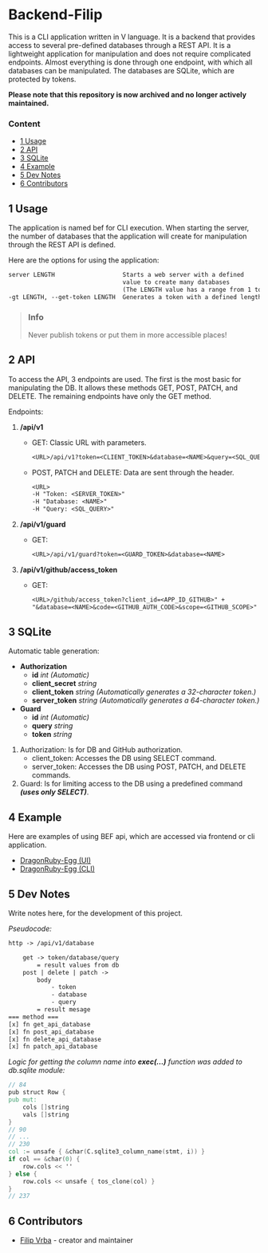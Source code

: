 # Backend-Filip
This is a CLI application written in V language. It is a backend that provides access to several pre-defined databases through a REST API. It is a lightweight application for manipulation and does not require complicated endpoints. Almost everything is done through one endpoint, with which all databases can be manipulated. The databases are SQLite, which are protected by tokens.

**Please note that this repository is now archived and no longer actively maintained.**

### Content
- [1 Usage](#1-usage)
- [2 API](#2-api)
- [3 SQLite](#3-sqlite)
- [4 Example](#4-example)
- [5 Dev Notes](#5-dev-notes)
- [6 Contributors](#6-contributors)

## 1 Usage
The application is named bef for CLI execution. When starting the server, the number of databases that the application will create for manipulation through the REST API is defined.

Here are the options for using the application:
```txt
server LENGTH               	Starts a web server with a defined
								value to create many databases
								(The LENGTH value has a range from 1 to 255).           
-gt LENGTH, --get-token LENGTH  Generates a token with a defined length.
```

> ### Info
> Never publish tokens or put them in more accessible places!

## 2 API
To access the API, 3 endpoints are used. The first is the most basic for manipulating the DB. It allows these methods GET, POST, PATCH, and DELETE. The remaining endpoints have only the GET method.

Endpoints:
1. **/api/v1**
	- GET:
		Classic URL with parameters.
		```txt
		<URL>/api/v1?token=<CLIENT_TOKEN>&database=<NAME>&query=<SQL_QUERY>
		```
	- POST, PATCH and DELETE:
		Data are sent through the header.
		```txt
		<URL>
		-H "Token: <SERVER_TOKEN>"
		-H "Database: <NAME>"
		-H "Query: <SQL_QUERY>"
		```

2. **/api/v1/guard**
	- GET:
		```txt
		<URL>/api/v1/guard?token=<GUARD_TOKEN>&database=<NAME>
		```

3. **/api/v1/github/access_token**
	- GET:
		```txt
		<URL>/github/access_token?client_id=<APP_ID_GITHUB>" +
		"&database=<NAME>&code=<GITHUB_AUTH_CODE>&scope=<GITHUB_SCOPE>"
		```

## 3 SQLite
Automatic table generation:
- **Authorization**
	- **id** *int (Automatic)*
	- **client_secret** *string*
	- **client_token** *string (Automatically generates a 32-character token.)*
	- **server_token** *string (Automatically generates a 64-character token.)*
- **Guard**
	- **id** *int (Automatic)*
	- **query** *string*
	- **token** *string*

1. Authorization: Is for DB and GitHub authorization.
	- client_token: Accesses the DB using SELECT command.
	- server_token: Accesses the DB using POST, PATCH, and DELETE commands.
2. Guard: Is for limiting access to the DB using a predefined command ***(uses only SELECT)***.

## 4 Example
Here are examples of using BEF api, which are accessed via frontend or cli application.

- [DragonRuby-Egg (UI)](https://github.com/filipvrba/dragonruby-egg-ui-rjs)
- [DragonRuby-Egg (CLI)](https://github.com/filipvrba/dragonruby-egg-rb)

## 5 Dev Notes
Write notes here, for the development of this project.

*Pseudocode:*
```txt
http -> /api/v1/database

	get -> token/database/query
		= result values from db
	post | delete | patch ->
		body
			- token
			- database
			- query
		= result mesage
=== method ===
[x] fn get_api_database
[x] fn post_api_database
[x] fn delete_api_database
[x] fn patch_api_database
```

*Logic for getting the column name into **exec(...)** function was added to db.sqlite module:*
```v
// 84
pub struct Row {
pub mut:
	cols []string
	vals []string
}
// 90
// ...
// 230
col := unsafe { &char(C.sqlite3_column_name(stmt, i)) }
if col == &char(0) {
	row.cols << ''
} else {
	row.cols << unsafe { tos_clone(col) }
}
// 237
```

## 6 Contributors
- [Filip Vrba](https://github.com/filipvrba) - creator and maintainer
